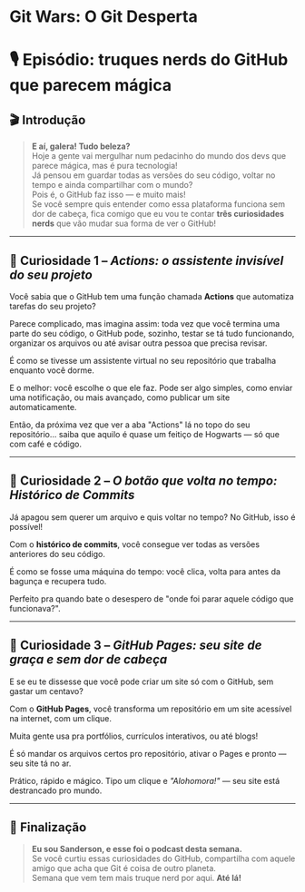 # Git Wars: O Git Desperta 
# 🎙️ Episódio:  truques nerds do GitHub que parecem mágica

## 🎬 Introdução

> **E aí, galera! Tudo beleza?**  
> Hoje a gente vai mergulhar num pedacinho do mundo dos devs que parece mágica, mas é pura tecnologia!  
> Já pensou em guardar todas as versões do seu código, voltar no tempo e ainda compartilhar com o mundo?  
> Pois é, o GitHub faz isso — e muito mais!  
> Se você sempre quis entender como essa plataforma funciona sem dor de cabeça, fica comigo que eu vou te contar **três curiosidades nerds** que vão mudar sua forma de ver o GitHub!

---

## 🧠 Curiosidade 1 – *Actions: o assistente invisível do seu projeto*

Você sabia que o GitHub tem uma função chamada **Actions** que automatiza tarefas do seu projeto?

Parece complicado, mas imagina assim: toda vez que você termina uma parte do seu código, o GitHub pode, sozinho, testar se tá tudo funcionando, organizar os arquivos ou até avisar outra pessoa que precisa revisar.

É como se tivesse um assistente virtual no seu repositório que trabalha enquanto você dorme.

E o melhor: você escolhe o que ele faz. Pode ser algo simples, como enviar uma notificação, ou mais avançado, como publicar um site automaticamente.

Então, da próxima vez que ver a aba "Actions" lá no topo do seu repositório... saiba que aquilo é quase um feitiço de Hogwarts — só que com café e código.

---

## 🧠 Curiosidade 2 – *O botão que volta no tempo: Histórico de Commits*

Já apagou sem querer um arquivo e quis voltar no tempo? No GitHub, isso é possível!

Com o **histórico de commits**, você consegue ver todas as versões anteriores do seu código.

É como se fosse uma máquina do tempo: você clica, volta para antes da bagunça e recupera tudo.

Perfeito pra quando bate o desespero de "onde foi parar aquele código que funcionava?".

---

## 🧠 Curiosidade 3 – *GitHub Pages: seu site de graça e sem dor de cabeça*

E se eu te dissesse que você pode criar um site só com o GitHub, sem gastar um centavo?

Com o **GitHub Pages**, você transforma um repositório em um site acessível na internet, com um clique.

Muita gente usa pra portfólios, currículos interativos, ou até blogs!

É só mandar os arquivos certos pro repositório, ativar o Pages e pronto — seu site tá no ar.

Prático, rápido e mágico. Tipo um clique e *"Alohomora!"* — seu site está destrancado pro mundo.

---

## 🎤 Finalização

> **Eu sou Sanderson, e esse foi o podcast desta semana.**  
> Se você curtiu essas curiosidades do GitHub, compartilha com aquele amigo que acha que Git é coisa de outro planeta.  
> Semana que vem tem mais truque nerd por aqui. **Até lá!**
